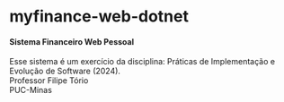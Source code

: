 # myfinance-web-dotnet

#### Sistema Financeiro Web Pessoal

Esse sistema é um exercício da disciplina: Práticas de Implementação e Evolução de Software (2024).  
Professor Filipe Tório  
PUC-Minas  

